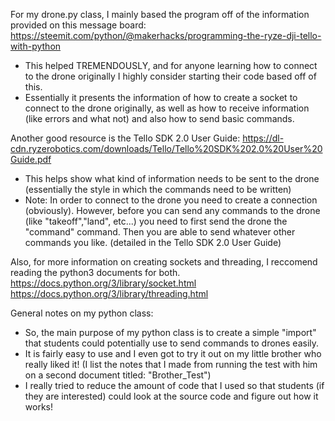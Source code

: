 For my drone.py class, I mainly based the program off of the information provided on this message board:
https://steemit.com/python/@makerhacks/programming-the-ryze-dji-tello-with-python

* This helped TREMENDOUSLY, and for anyone learning how to connect to the drone originally I highly consider starting their code based off of this.
* Essentially it presents the information of how to create a socket to connect to the drone originally, as well as how to receive information (like errors and what not) and also how to send basic commands.

Another good resource is the Tello SDK 2.0 User Guide:
https://dl-cdn.ryzerobotics.com/downloads/Tello/Tello%20SDK%202.0%20User%20Guide.pdf

* This helps show what kind of information needs to be sent to the drone (essentially the style in which the commands need to be written)
* Note: In order to connect to the drone you need to create a connection (obviously). However, before you can send any commands to the drone (like "takeoff","land", etc...) you need to first send the drone the "command" command. Then you are able to send whatever other commands you like. (detailed in the Tello SDK 2.0 User Guide)

Also, for more information on creating sockets and threading, I reccomend reading the python3 documents for both.
https://docs.python.org/3/library/socket.html
https://docs.python.org/3/library/threading.html

General notes on my python class:
* So, the main purpose of my python class is to create a simple "import" that students could potentially use to send commands to drones easily.
* It is fairly easy to use and I even got to try it out on my little brother who really liked it! (I list the notes that I made from running the test with him on a second document titled: "Brother_Test")
* I really tried to reduce the amount of code that I used so that students (if they are interested) could look at the source code and figure out how it works!
